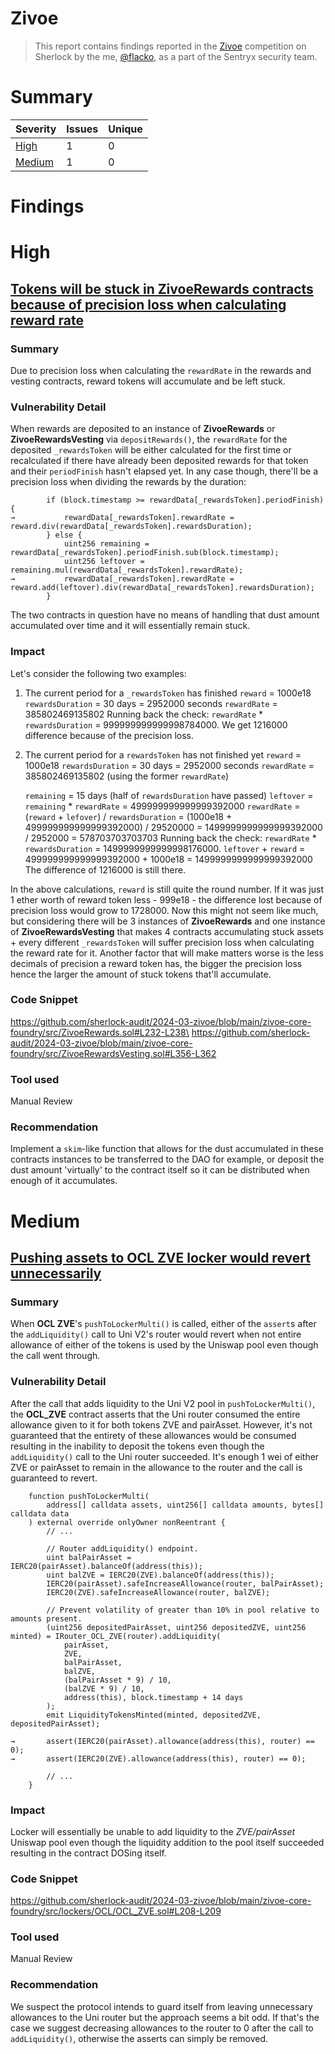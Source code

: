 # Zivoe

> This report contains findings reported in the [Zivoe](https://audits.sherlock.xyz/contests/280) competition on Sherlock by the me, [@flacko](https://x.com/flack00n), as a part of the Sentryx security team.

# Summary

|Severity|Issues|Unique|
|--|--|--|
|[High](#high)|1|0|
|[Medium](#medium)|1|0|

# Findings

# High

## [Tokens will be stuck in ZivoeRewards contracts because of precision loss when calculating reward rate](https://github.com/sherlock-audit/2024-03-zivoe-judging/issues/386)

### Summary
Due to precision loss when calculating the `rewardRate` in the rewards and vesting contracts, reward tokens will accumulate and be left stuck.

### Vulnerability Detail
When rewards are deposited to an instance of **ZivoeRewards** or **ZivoeRewardsVesting** via `depositRewards()`, the `rewardRate` for the deposited `_rewardsToken` will be either calculated for the first time or recalculated if there have already been deposited rewards for that token and their `periodFinish` hasn't elapsed yet. In any case though, there'll be a precision loss when dividing the rewards by the duration:

```solidity
        if (block.timestamp >= rewardData[_rewardsToken].periodFinish) {
→           rewardData[_rewardsToken].rewardRate = reward.div(rewardData[_rewardsToken].rewardsDuration);
        } else {
            uint256 remaining = rewardData[_rewardsToken].periodFinish.sub(block.timestamp);
            uint256 leftover = remaining.mul(rewardData[_rewardsToken].rewardRate);
→           rewardData[_rewardsToken].rewardRate = reward.add(leftover).div(rewardData[_rewardsToken].rewardsDuration);
        }
```

The two contracts in question have no means of handling that dust amount accumulated over time and it will essentially remain stuck.
### Impact
Let's consider the following two examples:
1. The current period for a `_rewardsToken` has finished
    `reward` = 1000e18
    `rewardsDuration` = 30 days = 2952000 seconds
    `rewardRate` = 385802469135802
    Running back the check: `rewardRate` * `rewardsDuration` = 999999999999998784000. We get 1216000 difference because of the precision loss.
2. The current period for a `rewardsToken` has not finished yet
    `reward` = 1000e18
    `rewardsDuration` = 30 days = 2952000 seconds
    `rewardRate` = 385802469135802 (using the former `rewardRate`)
    
    `remaining` = 15 days (half of `rewardsDuration` have passed) 
    `leftover` = `remaining` * `rewardRate` = 499999999999999392000
    `rewardRate` = (`reward` + `lefover`) / `rewardsDuration` = (1000e18 + 499999999999999392000) / 29520000 = 1499999999999999392000 / 2952000 = 578703703703703
    Running back the check: `rewardRate` * `rewardsDuration` = 1499999999999998176000.
    `leftover` + `reward` = 499999999999999392000 + 1000e18 = 1499999999999999392000
    The difference of 1216000 is still there.

In the above calculations, `reward` is still quite the round number. If it was just 1 ether worth of reward token less - 999e18 - the difference lost because of precision loss would grow to 1728000. Now this might not seem like much, but considering there will be 3 instances of **ZivoeRewards** and one instance of **ZivoeRewardsVesting** that makes 4 contracts accumulating stuck assets + every different `_rewardsToken` will suffer precision loss when calculating the reward rate for it. Another factor that will make matters worse is the less decimals of precision a reward token has, the bigger the precision loss hence the larger the amount of stuck tokens that'll accumulate.

### Code Snippet
https://github.com/sherlock-audit/2024-03-zivoe/blob/main/zivoe-core-foundry/src/ZivoeRewards.sol#L232-L238\
https://github.com/sherlock-audit/2024-03-zivoe/blob/main/zivoe-core-foundry/src/ZivoeRewardsVesting.sol#L356-L362

### Tool used
Manual Review

### Recommendation
Implement a `skim`-like function that allows for the dust accumulated in these contracts instances to be transferred to the DAO for example, or deposit the dust amount 'virtually' to the contract itself so it can be distributed when enough of it accumulates.

# Medium

## [Pushing assets to OCL ZVE locker would revert unnecessarily](https://github.com/sherlock-audit/2024-03-zivoe-judging/issues/320)

### Summary
When **OCL ZVE**'s `pushToLockerMulti()` is called, either of the `assert`s after the `addLiquidity()` call to Uni V2's router would revert when not entire allowance of either of the tokens is used by the Uniswap pool even though the call went through.
### Vulnerability Detail
After the call that adds liquidity to the Uni V2 pool in `pushToLockerMulti()`, the **OCL_ZVE** contract asserts that the Uni router consumed the entire allowance given to it for both tokens ZVE and pairAsset. However, it's not guaranteed that the entirety of these allowances would be consumed resulting in the inability to deposit the tokens even though the `addLiquidity()` call to the Uni router succeeded. It's enough 1 wei of either ZVE or pairAsset to remain in the allowance to the router and the call is guaranteed to revert.

```solidity
    function pushToLockerMulti(
        address[] calldata assets, uint256[] calldata amounts, bytes[] calldata data
    ) external override onlyOwner nonReentrant {
        // ... 
        
        // Router addLiquidity() endpoint.
        uint balPairAsset = IERC20(pairAsset).balanceOf(address(this));
        uint balZVE = IERC20(ZVE).balanceOf(address(this));
        IERC20(pairAsset).safeIncreaseAllowance(router, balPairAsset);
        IERC20(ZVE).safeIncreaseAllowance(router, balZVE);

        // Prevent volatility of greater than 10% in pool relative to amounts present.
        (uint256 depositedPairAsset, uint256 depositedZVE, uint256 minted) = IRouter_OCL_ZVE(router).addLiquidity(
            pairAsset, 
            ZVE, 
            balPairAsset,
            balZVE, 
            (balPairAsset * 9) / 10,
            (balZVE * 9) / 10, 
            address(this), block.timestamp + 14 days
        );
        emit LiquidityTokensMinted(minted, depositedZVE, depositedPairAsset);
        
→       assert(IERC20(pairAsset).allowance(address(this), router) == 0);
→       assert(IERC20(ZVE).allowance(address(this), router) == 0);

        // ...
    }
```
### Impact
Locker will essentially be unable to add liquidity to the _ZVE/pairAsset_ Uniswap pool even though the liquidity addition to the pool itself succeeded resulting in the contract DOSing itself.

### Code Snippet
https://github.com/sherlock-audit/2024-03-zivoe/blob/main/zivoe-core-foundry/src/lockers/OCL/OCL_ZVE.sol#L208-L209

### Tool used
Manual Review

### Recommendation
We suspect the protocol intends to guard itself from leaving unnecessary allowances to the Uni router but the approach seems a bit odd. If that's the case we suggest decreasing allowances to the router to 0 after the call to `addLiquidity()`, otherwise the asserts can simply be removed.

